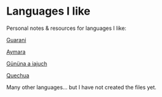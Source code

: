 # Languages I like

Personal notes & resources for languages I like:

[Guarani](Guarani.md)

[Aymara](Aymara.md)

[Gününa a iajuch](Gununaiajuch.md)

[Quechua](Quechua.md)

Many other languages... but I have not created the files yet.